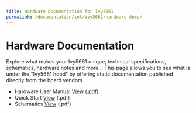 ```yaml
---
title: Hardware Documentation for Ivy5661
permalink: /documentation/iot/ivy5661/hardware-docs/
---
```

# Hardware Documentation

Explore what makes your Ivy5661 unique, technical specifications, schematics, hardware notes and more... This page allows you to see what is under the "Ivy5661 hood" by offering static documentation published directly from the board vendors.

- Hardware User Manual [View](/documentation/iot/ivy5661/hardware-docs/files/ivy5661-hardware-manual.pdf) (.pdf)
- Quick Start [View]() (.pdf)
- Schematics [View](/documentation/iot/ivy5661/hardware-docs/files/ivy5661-schematics.pdf) (.pdf)

